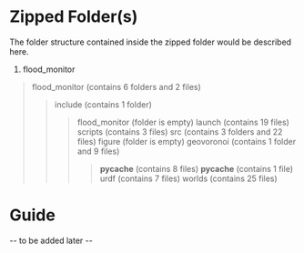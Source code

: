 Zipped Folder(s)
================
The folder structure contained inside the zipped folder would be described here.

1) flood_monitor
  > flood_monitor (contains 6 folders and 2 files)
  > > include (contains 1 folder)
  > > > flood_monitor (folder is empty)
  > > launch (contains 19 files)
  > > scripts (contains 3 files)
  > > src (contains 3 folders and 22 files)
  > > > figure (folder is empty)
  > > > geovoronoi (contains 1 folder and 9 files)
  > > > > __pycache__ (contains 8 files)
  > > > __pycache__ (contains 1 file)
  > > urdf (contains 7 files)
  > > worlds (contains 25 files)

Guide
=====
-- to be added later --
